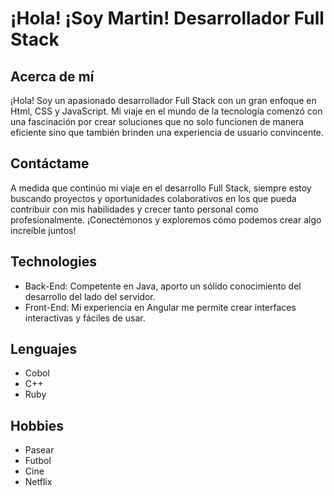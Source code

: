 # ¡Hola! ¡Soy Martin! Desarrollador Full Stack

## Acerca de mí
¡Hola! Soy un apasionado desarrollador Full Stack con un gran enfoque en Html, CSS y JavaScript. Mi viaje en el mundo de la tecnología comenzó con una fascinación por crear soluciones que no solo funcionen de manera eficiente sino que también brinden una experiencia de usuario convincente.

## Contáctame
A medida que continúo mi viaje en el desarrollo Full Stack, siempre estoy buscando proyectos y oportunidades colaborativos en los que pueda contribuir con mis habilidades y crecer tanto personal como profesionalmente. ¡Conectémonos y exploremos cómo podemos crear algo increíble juntos!

## Technologies
- Back-End: Competente en Java, aporto un sólido conocimiento del desarrollo del lado del servidor.
- Front-End: Mi experiencia en Angular me permite crear interfaces interactivas y fáciles de usar.
## Lenguajes
- Cobol
- C++
- Ruby
## Hobbies
- Pasear
- Futbol
- Cine
- Netflix

